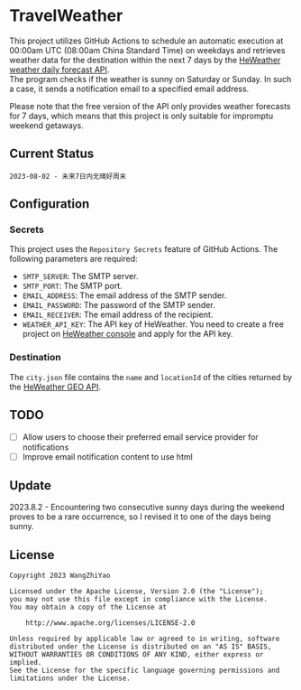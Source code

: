# TravelWeather

This project utilizes GitHub Actions to schedule an automatic execution at 00:00am UTC (08:00am China Standard Time) on weekdays and retrieves weather data for the destination within the next 7 days by the [HeWeather weather daily forecast API](https://dev.qweather.com/docs/api/weather/weather-daily-forecast/).  
The program checks if the weather is sunny on Saturday or Sunday. In such a case, it sends a notification email to a specified email address.

Please note that the free version of the API only provides weather forecasts for 7 days, which means that this project is only suitable for impromptu weekend getaways.

## Current Status

```
2023-08-02 - 未来7日内无晴好周末
```

## Configuration

### Secrets

This project uses the `Repository Secrets` feature of GitHub Actions. The following parameters are required:

- `SMTP_SERVER`: The SMTP server.
- `SMTP_PORT`: The SMTP port.
- `EMAIL_ADDRESS`: The email address of the SMTP sender.
- `EMAIL_PASSWORD`: The password of the SMTP sender.
- `EMAIL_RECEIVER`: The email address of the recipient.
- `WEATHER_API_KEY`: The API key of HeWeather. You need to create a free project
  on [HeWeather console](https://console.qweather.com/#/console) and apply for the API key.

### Destination

The `city.json` file contains the `name` and `locationId` of the cities returned by
the [HeWeather GEO API](https://dev.qweather.com/docs/api/geoapi/city-lookup/).

## TODO

- [ ] Allow users to choose their preferred email service provider for notifications
- [ ] Improve email notification content to use html

## Update

2023.8.2 - Encountering two consecutive sunny days during the weekend proves to be a rare occurrence, so I revised it to one of the days being sunny.

## License

    Copyright 2023 WangZhiYao
    
    Licensed under the Apache License, Version 2.0 (the "License");
    you may not use this file except in compliance with the License.
    You may obtain a copy of the License at
    
        http://www.apache.org/licenses/LICENSE-2.0
    
    Unless required by applicable law or agreed to in writing, software
    distributed under the License is distributed on an "AS IS" BASIS,
    WITHOUT WARRANTIES OR CONDITIONS OF ANY KIND, either express or implied.
    See the License for the specific language governing permissions and
    limitations under the License.
